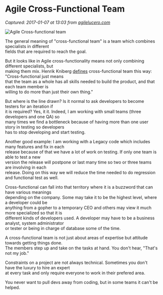 # Agile Cross-Functional Team

_Captured: 2017-01-07 at 13:03 from [agilelucero.com](http://agilelucero.com/agile/agile-cross-functional-team/)_

![Agile Cross-functional team](http://agilelucero.com/wp-content/uploads/2014/09/Agile-Cross-functional-team-300x225.jpg)

The general meaning of "cross-functional team" is a team which combines specialists in different  
fields that are required to reach the goal.

But it looks like in Agile cross-functionality means not only combining different specialists, but  
making them mix. Henrik Kniberg [defines](http://blog.crisp.se/henrikkniberg/2009/02/27/1235769840000.html) cross-functional team this way: "Cross-functional just means  
that the team as a whole has all skills needed to build the product, and that each team member is  
willing to do more than just their own thing."

But where is the line drawn? Is it normal to ask developers to become testers for an iteration if  
it is required? Yes, it it. Indeed, I am working with small teams (three developers and one QA) so  
many times we find a bottleneck because of having more than one user story in testing so developers  
has to stop developing and start testing.

Another good example: I am working with a Legacy code which includes many features and fix in each  
release because of that we have a lot of work on testing. If only one team is able to test a new  
version the release will postpone or last many time so two or three teams are involving in each  
release. Doing on this way we will reduce the time needed to do regression and functional test as well.

Cross-functional can fall into that territory where it is a buzzword that can have various meanings  
depending on the company. Some may take it to be the highest level, where a developer could be  
anything from a gopher to a temporary CEO and others may view it much more specialized so that it is  
different kinds of developers used. A developer may have to be a business analyst, system administrator  
or tester or being in charge of database some of the time.

A cross-functional team is not just about areas of expertise but attitude towards getting things done.  
The members step up and take on the tasks at hand. You don't hear, "That's not my job."

Constraints on a project are not always technical. Sometimes you don't have the luxury to hire an expert  
at every task and only require everyone to work in their prefered area.

You never want to pull devs away from coding, but in some teams it can't be helped.

